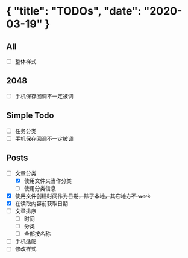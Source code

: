 {
  "title": "TODOs",
  "date": "2020-03-19"
}
==========
## All
- [ ] 整体样式
 
## 2048  
- [ ] 手机保存回调不一定被调

## Simple Todo
- [ ] 任务分类
- [ ] 手机保存回调不一定被调

## Posts
- [ ] 文章分类
    - [x] 使用文件夹当作分类
    - [ ] 使用分类信息
- [x] ~~使用文件创建时间作为日期，除了本地，其它地方不 work~~
- [x] 在读取内容前获取日期
- [ ] 文章排序
    - [ ] 时间
    - [ ] 分类
    - [ ] 全部按名称
- [ ] 手机适配
- [ ] 修改样式
